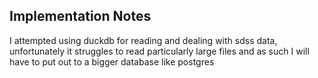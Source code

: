 ## Implementation Notes

I attempted using duckdb for reading and dealing with sdss data, unfortunately it struggles to read particularly large files and as such I will have to put out to a bigger database like postgres